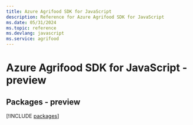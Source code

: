 ```yaml
---
title: Azure Agrifood SDK for JavaScript
description: Reference for Azure Agrifood SDK for JavaScript
ms.date: 05/31/2024
ms.topic: reference
ms.devlang: javascript
ms.service: agrifood
---
```

# Azure Agrifood SDK for JavaScript - preview
## Packages - preview
[!INCLUDE [packages](agrifood-index.md)]